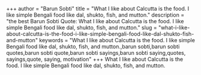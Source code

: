 +++
author = "Barun Sobti"
title = "What I like about Calcutta is the food. I like simple Bengali food like dal, shukto, fish, and mutton."
description = "the best Barun Sobti Quote: What I like about Calcutta is the food. I like simple Bengali food like dal, shukto, fish, and mutton."
slug = "what-i-like-about-calcutta-is-the-food-i-like-simple-bengali-food-like-dal-shukto-fish-and-mutton"
keywords = "What I like about Calcutta is the food. I like simple Bengali food like dal, shukto, fish, and mutton.,barun sobti,barun sobti quotes,barun sobti quote,barun sobti sayings,barun sobti saying,quotes, sayings,quote, saying, motivation"
+++
What I like about Calcutta is the food. I like simple Bengali food like dal, shukto, fish, and mutton.
